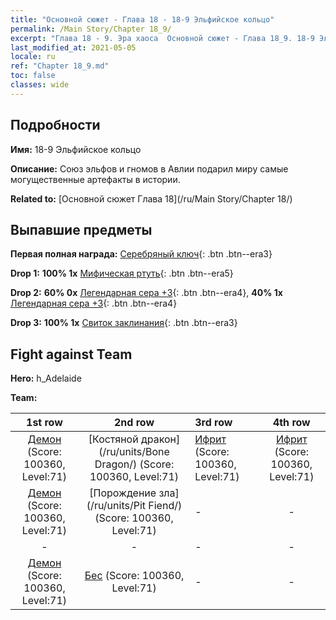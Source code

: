 ```yaml
---
title: "Основной сюжет - Глава 18 - 18-9 Эльфийское кольцо"
permalink: /Main Story/Chapter 18_9/
excerpt: "Глава 18 - 9. Эра хаоса  Основной сюжет - Глава 18_9. 18-9 Эльфийское кольцо"
last_modified_at: 2021-05-05
locale: ru
ref: "Chapter 18_9.md"
toc: false
classes: wide
---
```


## Подробности

 **Имя:** 18-9 Эльфийское кольцо

 **Описание:** Союз эльфов и гномов в Авлии подарил миру самые могущественные артефакты в истории.

 **Related to:** [Основной сюжет Глава 18](/ru/Main Story/Chapter 18/)

## Выпавшие предметы

 **Первая полная награда:** [Серебряный ключ](/ItemsRU/con_693/){: .btn .btn--era3}

 **Drop 1:** **100% 1x** [Мифическая ртуть](/ItemsRU/mat_63/){: .btn .btn--era5}

 **Drop 2:** **60% 0x** [Легендарная сера +3](/ItemsRU/mat_57/){: .btn .btn--era4}, **40% 1x** [Легендарная сера +3](/ItemsRU/mat_57/){: .btn .btn--era4}

 **Drop 3:** **100% 1x** [Свиток заклинания](/ItemsRU/con_694/){: .btn .btn--era3}


## Fight against Team
 **Hero:** h_Adelaide

 **Team:**


  | 1st row | 2nd row | 3rd row | 4th row |
  |:----:|:----:|:----|:----:|
  | [Демон](/ru/units/Demon/) (Score: 100360, Level:71)  | [Костяной дракон](/ru/units/Bone Dragon/) (Score: 100360, Level:71)  | [Ифрит](/ru/units/Efreeti/) (Score: 100360, Level:71)  | [Ифрит](/ru/units/Efreeti/) (Score: 100360, Level:71)  |
  | [Демон](/ru/units/Demon/) (Score: 100360, Level:71)  | [Порождение зла](/ru/units/Pit Fiend/) (Score: 100360, Level:71)  | - | - |
  | - | - | - | - |
  | [Демон](/ru/units/Demon/) (Score: 100360, Level:71)  | [Бес](/ru/units/Imp/) (Score: 100360, Level:71)  | - | - |


